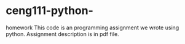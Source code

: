 # ceng111-python-
homework
This code is an programming assignment we wrote using python. Assignment description is in pdf file.

